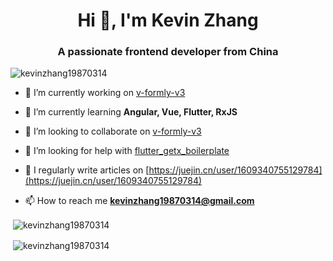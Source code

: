 <h1 align="center">Hi 👋, I'm Kevin Zhang</h1>
<h3 align="center">A passionate frontend developer from China</h3>

<p align="left"> <img src="https://komarev.com/ghpvc/?username=kevinzhang19870314&label=Profile%20views&color=0e75b6&style=flat" alt="kevinzhang19870314" /> </p>

- 🔭 I’m currently working on [v-formly-v3](https://github.com/KevinZhang19870314/v-formly-v3)

- 🌱 I’m currently learning **Angular, Vue, Flutter, RxJS**

- 👯 I’m looking to collaborate on [v-formly-v3](https://github.com/KevinZhang19870314/v-formly-v3)

- 🤝 I’m looking for help with [flutter_getx_boilerplate](https://github.com/KevinZhang19870314/flutter_getx_boilerplate)

- 📝 I regularly write articles on [https://juejin.cn/user/1609340755129784](https://juejin.cn/user/1609340755129784)

- 📫 How to reach me **kevinzhang19870314@gmail.com**

<p>&nbsp;<img align="center" src="https://github-readme-stats.vercel.app/api?username=kevinzhang19870314&show_icons=true&locale=en" alt="kevinzhang19870314" /></p>

<p>&nbsp;<img align="center" src="https://github-readme-streak-stats.herokuapp.com/?user=kevinzhang19870314&" alt="kevinzhang19870314" /></p>
